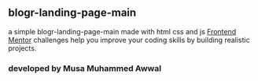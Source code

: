 ## blogr-landing-page-main


a simple blogr-landing-page-main made with html css and js
[Frontend Mentor](https://www.frontendmentor.io) challenges help you improve your coding skills by building realistic projects.
### developed by Musa Muhammed Awwal
